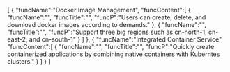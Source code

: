 [
	{
		"funcName":"Docker Image Management",
		"funcContent":[
			{
				"funcName":"",
				"funcTitle":"",
				"funcP":"Users can create, delete, and download docker images according to demands."
			},
			{
				"funcName":"",
				"funcTitle":"",
				"funcP":"Support three big regions such as cn-north-1, cn-east-2, and cn-south-1"
			}
		]
	},
	{
		"funcName":"Integrated Container Service",
		"funcContent":[
			{
				"funcName":"",
				"funcTitle":"",
				"funcP":"Quickly create containerized applications by combining native containers with Kuberntes clusters."
			}
		]
	}
]